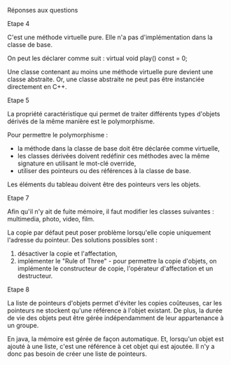 
Réponses aux questions


Etape 4

C'est une méthode virtuelle pure. Elle n'a pas d'implémentation dans la classe de base.

On peut les déclarer comme suit :
virtual void play() const = 0;

Une classe contenant au moins une méthode virtuelle pure devient une classe abstraite. Or, une classe abstraite ne peut pas être instanciée directement en C++.


Etape 5

La propriété caractéristique qui permet de traiter différents types d'objets dérivés de la même manière est le polymorphisme.

Pour permettre le polymorphisme :
- la méthode dans la classe de base doit être déclarée comme virtuelle,
- les classes dérivées doivent redéfinir ces méthodes avec la même signature en utilisant le mot-clé override,
- utiliser des pointeurs ou des références à la classe de base.

Les éléments du tableau doivent être des pointeurs vers les objets.


Etape 7

Afin qu'il n'y ait de fuite mémoire, il faut modifier les classes suivantes : multimedia, photo, video, film.

La copie par défaut peut poser problème lorsqu'elle copie uniquement l'adresse du pointeur.
Des solutions possibles sont :
1) désactiver la copie et l'affectation,
2) implémenter le "Rule of Three" - pour permettre la copie d'objets, on implémente le constructeur de copie, l'opérateur d'affectation et un destructeur.


Etape 8

La liste de pointeurs d'objets permet d'éviter les copies coûteuses, car les pointeurs ne stockent qu'une référence à l'objet existant. 
De plus, la durée de vie des objets peut être gérée indépendamment de leur appartenance à un groupe.

En java, la mémoire est gérée de façon automatique. Et, lorsqu'un objet est ajouté à une liste, c'est une référence à cet objet qui est ajoutée. 
Il n'y a donc pas besoin de créer une liste de pointeurs.
